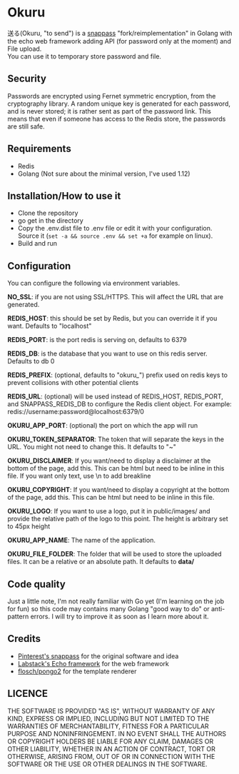 # Okuru
送る(Okuru, "to send") is a [snappass](https://github.com/pinterest/snappass) "fork/reimplementation" in Golang with the echo web framework adding API (for password only at the moment) and File upload.  
You can use it to temporary store password and file.

## Security

Passwords are encrypted using Fernet symmetric encryption, from the cryptography library. A random unique key is generated for each password, and is never stored; it is rather sent as part of the password link. This means that even if someone has access to the Redis store, the passwords are still safe.

## Requirements

* Redis
* Golang (Not sure about the minimal version, I've used 1.12)

## Installation/How to use it

* Clone the repository
* go get in the directory
* Copy the .env.dist file to .env file or edit it with your configuration. Source it (``set -a && source .env && set +a`` for example on linux).
* Build and run

## Configuration

You can configure the following via environment variables.

**NO_SSL**: if you are not using SSL/HTTPS. This will affect the URL that are generated.

**REDIS_HOST**: this should be set by Redis, but you can override it if you want. Defaults to "localhost"

**REDIS_PORT**: is the port redis is serving on, defaults to 6379

**REDIS_DB**: is the database that you want to use on this redis server. Defaults to db 0

**REDIS_PREFIX**: (optional, defaults to "okuru_") prefix used on redis keys to prevent collisions with other potential clients

**REDIS_URL**: (optional) will be used instead of REDIS_HOST, REDIS_PORT, and SNAPPASS_REDIS_DB to configure the Redis client object. For example: redis://username:password@localhost:6379/0

**OKURU_APP_PORT**: (optional) the port on which the app will run

**OKURU_TOKEN_SEPARATOR**: The token that will separate the keys in the URL. You might not need to change this. It defaults to "~"

**OKURU_DISCLAIMER**: If you want/need to display a disclaimer at the bottom of the page, add this. This can be html but need to be inline in this file. If you want only text, use \n to add breakline

**OKURU_COPYRIGHT**: If you want/need to display a copyright at the bottom of the page, add this. This can be html but need to be inline in this file.

**OKURU_LOGO**: If you want to use a logo, put it in public/images/ and provide the relative path of the logo to this point. The height is arbitrary set to 45px height

**OKURU_APP_NAME**: The name of the application.

**OKURU_FILE_FOLDER**: The folder that will be used to store the uploaded files. It can be a relative or an absolute path. It defaults to **data/**

## Code quality

Just a little note, I'm not really familiar with Go yet (I'm learning on the job for fun) so this code may contains many Golang "good way to do" or anti-pattern errors. I will try to improve it as soon as I learn more about it.

## Credits

* [Pinterest's snappass](https://github.com/pinterest/snappass) for the original software and idea
* [Labstack's Echo framework](https://github.com/labstack/echo) for the web framework
* [flosch/pongo2](https://github.com/flosch/pongo2) for the template renderer

## LICENCE

THE SOFTWARE IS PROVIDED "AS IS", WITHOUT WARRANTY OF ANY KIND, EXPRESS OR
IMPLIED, INCLUDING BUT NOT LIMITED TO THE WARRANTIES OF MERCHANTABILITY,
FITNESS FOR A PARTICULAR PURPOSE AND NONINFRINGEMENT. IN NO EVENT SHALL THE
AUTHORS OR COPYRIGHT HOLDERS BE LIABLE FOR ANY CLAIM, DAMAGES OR OTHER
LIABILITY, WHETHER IN AN ACTION OF CONTRACT, TORT OR OTHERWISE, ARISING FROM,
OUT OF OR IN CONNECTION WITH THE SOFTWARE OR THE USE OR OTHER DEALINGS IN THE
SOFTWARE.
